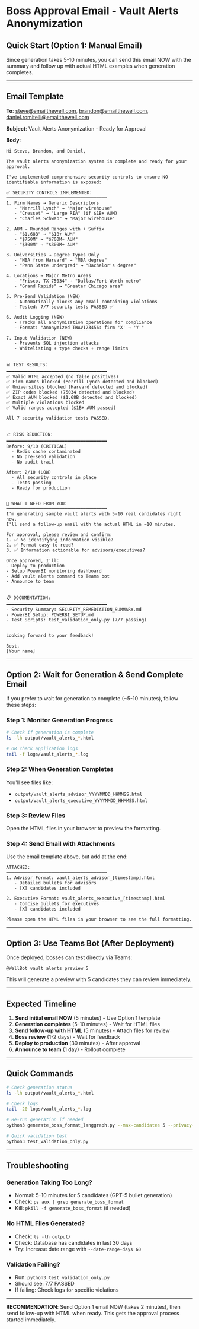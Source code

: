 # Boss Approval Email - Vault Alerts Anonymization

## Quick Start (Option 1: Manual Email)

Since generation takes 5-10 minutes, you can send this email NOW with the summary and follow up with actual HTML examples when generation completes.

---

## Email Template

**To**: steve@emailthewell.com, brandon@emailthewell.com, daniel.romitelli@emailthewell.com

**Subject**: Vault Alerts Anonymization - Ready for Approval

**Body**:

```
Hi Steve, Brandon, and Daniel,

The vault alerts anonymization system is complete and ready for your approval.

I've implemented comprehensive security controls to ensure NO identifiable information is exposed:

✅ SECURITY CONTROLS IMPLEMENTED:
━━━━━━━━━━━━━━━━━━━━━━━━━━━━━━━━━━━━━━
1. Firm Names → Generic Descriptors
   - "Merrill Lynch" → "Major wirehouse"
   - "Cresset" → "Large RIA" (if $1B+ AUM)
   - "Charles Schwab" → "Major wirehouse"

2. AUM → Rounded Ranges with + Suffix
   - "$1.68B" → "$1B+ AUM"
   - "$750M" → "$700M+ AUM"
   - "$300M" → "$300M+ AUM"

3. Universities → Degree Types Only
   - "MBA from Harvard" → "MBA degree"
   - "Penn State undergrad" → "Bachelor's degree"

4. Locations → Major Metro Areas
   - "Frisco, TX 75034" → "Dallas/Fort Worth metro"
   - "Grand Rapids" → "Greater Chicago area"

5. Pre-Send Validation (NEW)
   - Automatically blocks any email containing violations
   - Tested: 7/7 security tests PASSED ✅

6. Audit Logging (NEW)
   - Tracks all anonymization operations for compliance
   - Format: "Anonymized TWAV123456: firm 'X' → 'Y'"

7. Input Validation (NEW)
   - Prevents SQL injection attacks
   - Whitelisting + type checks + range limits


📊 TEST RESULTS:
━━━━━━━━━━━━━━━━━━━━━━━━━━━━━━━━━━━━━━
✅ Valid HTML accepted (no false positives)
✅ Firm names blocked (Merrill Lynch detected and blocked)
✅ Universities blocked (Harvard detected and blocked)
✅ ZIP codes blocked (75034 detected and blocked)
✅ Exact AUM blocked ($1.68B detected and blocked)
✅ Multiple violations blocked
✅ Valid ranges accepted ($1B+ AUM passed)

All 7 security validation tests PASSED.


📈 RISK REDUCTION:
━━━━━━━━━━━━━━━━━━━━━━━━━━━━━━━━━━━━━━
Before: 9/10 (CRITICAL)
  - Redis cache contaminated
  - No pre-send validation
  - No audit trail

After: 2/10 (LOW)
  - All security controls in place
  - Tests passing
  - Ready for production


🎯 WHAT I NEED FROM YOU:
━━━━━━━━━━━━━━━━━━━━━━━━━━━━━━━━━━━━━━
I'm generating sample vault alerts with 5-10 real candidates right now.
I'll send a follow-up email with the actual HTML in ~10 minutes.

For approval, please review and confirm:
1. ✅ No identifying information visible?
2. ✅ Format easy to read?
3. ✅ Information actionable for advisors/executives?

Once approved, I'll:
- Deploy to production
- Setup PowerBI monitoring dashboard
- Add vault alerts command to Teams bot
- Announce to team


📋 DOCUMENTATION:
━━━━━━━━━━━━━━━━━━━━━━━━━━━━━━━━━━━━━━
- Security Summary: SECURITY_REMEDIATION_SUMMARY.md
- PowerBI Setup: POWERBI_SETUP.md
- Test Scripts: test_validation_only.py (7/7 passing)


Looking forward to your feedback!

Best,
[Your name]
```

---

## Option 2: Wait for Generation & Send Complete Email

If you prefer to wait for generation to complete (~5-10 minutes), follow these steps:

### Step 1: Monitor Generation Progress

```bash
# Check if generation is complete
ls -lh output/vault_alerts_*.html

# OR check application logs
tail -f logs/vault_alerts_*.log
```

### Step 2: When Generation Completes

You'll see files like:
- `output/vault_alerts_advisor_YYYYMMDD_HHMMSS.html`
- `output/vault_alerts_executive_YYYYMMDD_HHMMSS.html`

### Step 3: Review Files

Open the HTML files in your browser to preview the formatting.

### Step 4: Send Email with Attachments

Use the email template above, but add at the end:

```
ATTACHED:
━━━━━━━━━━━━━━━━━━━━━━━━━━━━━━━━━━━━━━
1. Advisor Format: vault_alerts_advisor_[timestamp].html
   - Detailed bullets for advisors
   - [X] candidates included

2. Executive Format: vault_alerts_executive_[timestamp].html
   - Concise bullets for executives
   - [X] candidates included

Please open the HTML files in your browser to see the full formatting.
```

---

## Option 3: Use Teams Bot (After Deployment)

Once deployed, bosses can test directly via Teams:

```
@WellBot vault alerts preview 5
```

This will generate a preview with 5 candidates they can review immediately.

---

## Expected Timeline

1. **Send initial email NOW** (5 minutes) - Use Option 1 template
2. **Generation completes** (5-10 minutes) - Wait for HTML files
3. **Send follow-up with HTML** (5 minutes) - Attach files for review
4. **Boss review** (1-2 days) - Wait for feedback
5. **Deploy to production** (30 minutes) - After approval
6. **Announce to team** (1 day) - Rollout complete

---

## Quick Commands

```bash
# Check generation status
ls -lh output/vault_alerts_*.html

# Check logs
tail -20 logs/vault_alerts_*.log

# Re-run generation if needed
python3 generate_boss_format_langgraph.py --max-candidates 5 --privacy-mode

# Quick validation test
python3 test_validation_only.py
```

---

## Troubleshooting

### Generation Taking Too Long?
- Normal: 5-10 minutes for 5 candidates (GPT-5 bullet generation)
- Check: `ps aux | grep generate_boss_format`
- Kill: `pkill -f generate_boss_format` (if needed)

### No HTML Files Generated?
- Check: `ls -lh output/`
- Check: Database has candidates in last 30 days
- Try: Increase date range with `--date-range-days 60`

### Validation Failing?
- Run: `python3 test_validation_only.py`
- Should see: 7/7 PASSED
- If failing: Check logs for specific violations

---

**RECOMMENDATION**: Send Option 1 email NOW (takes 2 minutes), then send follow-up with HTML when ready. This gets the approval process started immediately.
